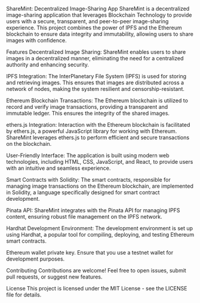 
ShareMint: Decentralized Image-Sharing App
ShareMint is a decentralized image-sharing application that leverages Blockchain Technology to provide users with a secure, transparent, and peer-to-peer image-sharing experience. This project combines the power of IPFS and the Ethereum blockchain to ensure data integrity and immutability, allowing users to share images with confidence.

Features
Decentralized Image Sharing: ShareMint enables users to share images in a decentralized manner, eliminating the need for a centralized authority and enhancing security.

IPFS Integration: The InterPlanetary File System (IPFS) is used for storing and retrieving images. This ensures that images are distributed across a network of nodes, making the system resilient and censorship-resistant.

Ethereum Blockchain Transactions: The Ethereum blockchain is utilized to record and verify image transactions, providing a transparent and immutable ledger. This ensures the integrity of the shared images.

ethers.js Integration: Interaction with the Ethereum blockchain is facilitated by ethers.js, a powerful JavaScript library for working with Ethereum. ShareMint leverages ethers.js to perform efficient and secure transactions on the blockchain.

User-Friendly Interface: The application is built using modern web technologies, including HTML, CSS, JavaScript, and React, to provide users with an intuitive and seamless experience.

Smart Contracts with Solidity: The smart contracts, responsible for managing image transactions on the Ethereum blockchain, are implemented in Solidity, a language specifically designed for smart contract development.

Pinata API: ShareMint integrates with the Pinata API for managing IPFS content, ensuring robust file management on the IPFS network.

Hardhat Development Environment: The development environment is set up using Hardhat, a popular tool for compiling, deploying, and testing Ethereum smart contracts.

Ethereum wallet private key. Ensure that you use a testnet wallet for development purposes.

Contributing
Contributions are welcome! Feel free to open issues, submit pull requests, or suggest new features.

License
This project is licensed under the MIT License - see the LICENSE file for details.
